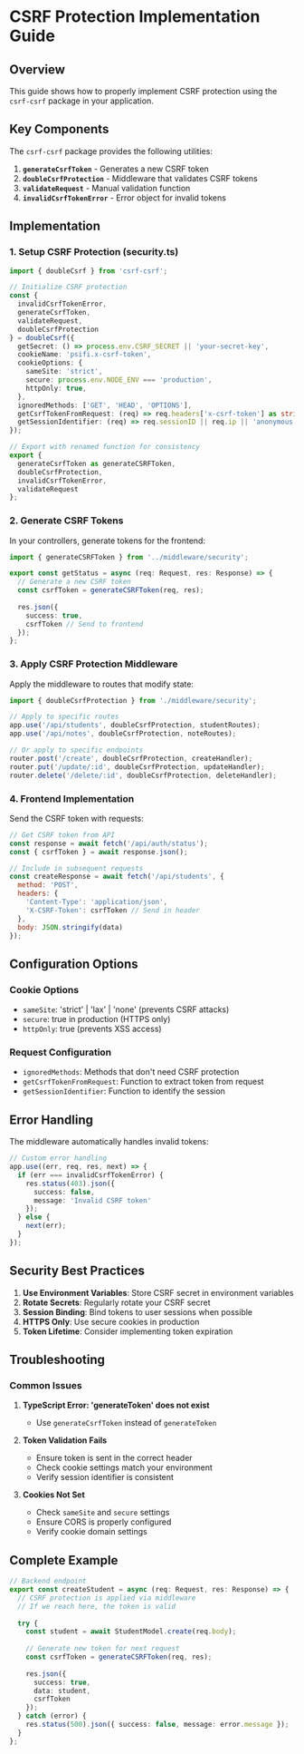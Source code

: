 # CSRF Protection Implementation Guide

## Overview

This guide shows how to properly implement CSRF protection using the `csrf-csrf` package in your application.

## Key Components

The `csrf-csrf` package provides the following utilities:

1. **`generateCsrfToken`** - Generates a new CSRF token
2. **`doubleCsrfProtection`** - Middleware that validates CSRF tokens
3. **`validateRequest`** - Manual validation function
4. **`invalidCsrfTokenError`** - Error object for invalid tokens

## Implementation

### 1. Setup CSRF Protection (security.ts)

```typescript
import { doubleCsrf } from 'csrf-csrf';

// Initialize CSRF protection
const { 
  invalidCsrfTokenError, 
  generateCsrfToken, 
  validateRequest, 
  doubleCsrfProtection 
} = doubleCsrf({
  getSecret: () => process.env.CSRF_SECRET || 'your-secret-key',
  cookieName: 'psifi.x-csrf-token',
  cookieOptions: {
    sameSite: 'strict',
    secure: process.env.NODE_ENV === 'production',
    httpOnly: true,
  },
  ignoredMethods: ['GET', 'HEAD', 'OPTIONS'],
  getCsrfTokenFromRequest: (req) => req.headers['x-csrf-token'] as string,
  getSessionIdentifier: (req) => req.sessionID || req.ip || 'anonymous',
});

// Export with renamed function for consistency
export { 
  generateCsrfToken as generateCSRFToken, 
  doubleCsrfProtection, 
  invalidCsrfTokenError, 
  validateRequest 
};
```

### 2. Generate CSRF Tokens

In your controllers, generate tokens for the frontend:

```typescript
import { generateCSRFToken } from '../middleware/security';

export const getStatus = async (req: Request, res: Response) => {
  // Generate a new CSRF token
  const csrfToken = generateCSRFToken(req, res);
  
  res.json({
    success: true,
    csrfToken // Send to frontend
  });
};
```

### 3. Apply CSRF Protection Middleware

Apply the middleware to routes that modify state:

```typescript
import { doubleCsrfProtection } from './middleware/security';

// Apply to specific routes
app.use('/api/students', doubleCsrfProtection, studentRoutes);
app.use('/api/notes', doubleCsrfProtection, noteRoutes);

// Or apply to specific endpoints
router.post('/create', doubleCsrfProtection, createHandler);
router.put('/update/:id', doubleCsrfProtection, updateHandler);
router.delete('/delete/:id', doubleCsrfProtection, deleteHandler);
```

### 4. Frontend Implementation

Send the CSRF token with requests:

```javascript
// Get CSRF token from API
const response = await fetch('/api/auth/status');
const { csrfToken } = await response.json();

// Include in subsequent requests
const createResponse = await fetch('/api/students', {
  method: 'POST',
  headers: {
    'Content-Type': 'application/json',
    'X-CSRF-Token': csrfToken // Send in header
  },
  body: JSON.stringify(data)
});
```

## Configuration Options

### Cookie Options
- `sameSite`: 'strict' | 'lax' | 'none' (prevents CSRF attacks)
- `secure`: true in production (HTTPS only)
- `httpOnly`: true (prevents XSS access)

### Request Configuration
- `ignoredMethods`: Methods that don't need CSRF protection
- `getCsrfTokenFromRequest`: Function to extract token from request
- `getSessionIdentifier`: Function to identify the session

## Error Handling

The middleware automatically handles invalid tokens:

```typescript
// Custom error handling
app.use((err, req, res, next) => {
  if (err === invalidCsrfTokenError) {
    res.status(403).json({
      success: false,
      message: 'Invalid CSRF token'
    });
  } else {
    next(err);
  }
});
```

## Security Best Practices

1. **Use Environment Variables**: Store CSRF secret in environment variables
2. **Rotate Secrets**: Regularly rotate your CSRF secret
3. **Session Binding**: Bind tokens to user sessions when possible
4. **HTTPS Only**: Use secure cookies in production
5. **Token Lifetime**: Consider implementing token expiration

## Troubleshooting

### Common Issues

1. **TypeScript Error: 'generateToken' does not exist**
   - Use `generateCsrfToken` instead of `generateToken`

2. **Token Validation Fails**
   - Ensure token is sent in the correct header
   - Check cookie settings match your environment
   - Verify session identifier is consistent

3. **Cookies Not Set**
   - Check `sameSite` and `secure` settings
   - Ensure CORS is properly configured
   - Verify cookie domain settings

## Complete Example

```typescript
// Backend endpoint
export const createStudent = async (req: Request, res: Response) => {
  // CSRF protection is applied via middleware
  // If we reach here, the token is valid
  
  try {
    const student = await StudentModel.create(req.body);
    
    // Generate new token for next request
    const csrfToken = generateCSRFToken(req, res);
    
    res.json({
      success: true,
      data: student,
      csrfToken
    });
  } catch (error) {
    res.status(500).json({ success: false, message: error.message });
  }
};
```